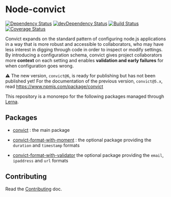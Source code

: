 # Node-convict

[![Dependency Status](https://david-dm.org/mozilla/node-convict.svg)](https://david-dm.org/mozilla/node-convict)
[![devDependency Status](https://david-dm.org/mozilla/node-convict/dev-status.svg)](https://david-dm.org/mozilla/node-convict#info=devDependencies)
[![Build Status](https://travis-ci.org/mozilla/node-convict.svg?branch=master)](https://travis-ci.org/mozilla/node-convict)
[![Coverage Status](https://coveralls.io/repos/github/mozilla/node-convict/badge.svg?branch=master)](https://coveralls.io/github/mozilla/node-convict?branch=master)

Convict expands on the standard pattern of configuring node.js applications in a
way that is more robust and accessible to collaborators, who may have less
interest in digging through code in order to inspect or modify settings. By
introducing a configuration schema, convict gives project collaborators more
**context** on each setting and enables **validation and early failures** for
when configuration goes wrong.

:warning: The new version, `convict@6`, is ready for publishing but has not been
published yet!
For the documentation of the previous version, `convict@5.x`, read
https://www.npmjs.com/package/convict

This repository is a monorepo for the following packages managed through
[Lerna](https://lerna.js.org/).

## Packages

 - [convict](/packages/convict/) :
   the main package

 - [convict-format-with-moment](/packages/convict-format-with-moment/) :
   the optional package providing the `duration` and `timestamp` formats

 - [convict-format-with-validator](/packages/convict-format-with-validator/)
   the optional package providing the `email`, `ipaddress` and `url` formats


## Contributing

Read the [Contributing](./CONTRIBUTING.md) doc.
